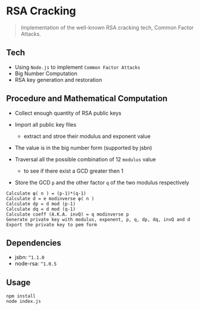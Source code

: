 # RSA Cracking
>Implementation of the well-known RSA cracking tech, Common Factor Attacks.

## Tech
- Using `Node.js` to implement `Common Factor Attacks` 
- Big Number Computation
- RSA key generation and restoration

## Procedure and Mathematical Computation
- Collect enough quantity of RSA public keys

- Import all public key files
   - extract and stroe their modulus and exponent value

- The value is in the big number form (supported by jsbn)

- Traversal all the possible combination of 12 `modulus` value 
   - to see if there exist a GCD greater then 1

- Store the GCD `p` and the other factor `q` of the two modulus respectively

```
Calculate φ( n ) = (p-1)*(q-1)
Calculate d = e modinverse φ( n )
Calculate dp = d mod (p-1)
Calculate dq = d mod (q-1)
Calculate coeff (A.K.A. invQ) = q modinverse p
Generate private key with modulus, exponent, p, q, dp, dq, invQ and d
Export the private key to pem form
```

## Dependencies
* jsbn: `^1.1.0`
* node-rsa: `^1.0.5`

## Usage
```
npm install
node index.js
```
